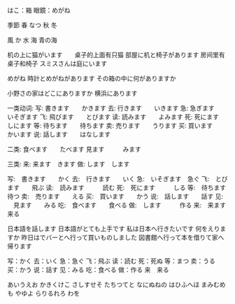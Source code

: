 はこ：箱
眼鏡：めがね

季節
春
なつ
秋
冬

風
か
水
海
青の海

机の上に猫がいます　　桌子的上面有只猫
部屋に机と椅子があります     房间里有桌子和椅子
スミスさんは庭にいます

めがね
時計とめがねがあります
その箱の中に何がありますか

小野さの家はどこにありますか
横浜にあります

一类动词:
写: 書きます　　かきます
去: 行きます　　いきます
急: 急ぎます　　いそぎます
飞: 飛びます　　とびます
读: 読みます　　よみます
死: 死にます　　しにます
等: 待ちます　　待ちます
卖: 売ります　　うります
买: 買います　　かいます
说: 話します　　はなします

二类:
食べます　　たべます
見ます　　　みます

三类:
来: 来ます　きます
做: します　します


写:　書きます　　かく
去:　行きます　　いく
急:　いそぎます　急ぐ
飞:　とびます　　飛ぶ
读:　読みます　　　読む
死:　死にます　　　しる
等:　待ちます　　　待つ
卖:　売ります　　える
买:　買います　　かう
说:　話します　　話す
见: 　見ます　　みる
吃:　食べます　　食べる
做:　します　　　作る
来:　来ます　　　来る

日本語を話します
日本語がとても上手です
私は日本へ行きたいです
何をえりますか
昨日はでバーとへ行って買いものしました
図書館へ行って本を借りて家へ帰ります


写：かく
去：いく
急：急ぐ
飞：飛ぶ
读：読む
死：死ぬ
等：まつ
卖：うる
买：かう
说：話す
见：みる
吃：食べる
做：作る
来　来る


あいうえお
かきくけこ
さしすせそ
たちつてと
なにぬねの
はひふへほ
まみむめも
やゆよ
らりるれろ
わを